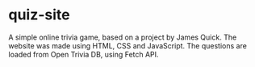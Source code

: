 # quiz-site

A simple online trivia game, based on a project by James Quick.
The website was made using HTML, CSS and JavaScript.
The questions are loaded from Open Trivia DB, using Fetch API.
